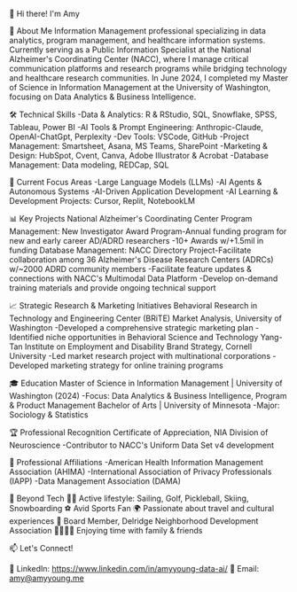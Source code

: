👋 Hi there! I'm Amy

🚀 About Me
Information Management professional specializing in data analytics, program management, and healthcare information systems. Currently serving as a Public Information Specialist at the National Alzheimer's Coordinating Center (NACC), where I manage critical communication platforms and research programs while bridging technology and healthcare research communities. In June 2024, I completed my Master of Science in Information Management at the University of Washington, focusing on Data Analytics & Business Intelligence.

🛠️ Technical Skills
  -Data & Analytics: R & RStudio, SQL, Snowflake, SPSS, Tableau, Power BI
  -AI Tools & Prompt Engineering: Anthropic-Claude, OpenAI-ChatGpt, Perplexity
  -Dev Tools: VSCode, GitHub
  -Project Management: Smartsheet, Asana, MS Teams, SharePoint
  -Marketing & Design: HubSpot, Cvent, Canva, Adobe Illustrator & Acrobat
  -Database Management: Data modeling, REDCap, SQL

🌱 Current Focus Areas
  -Large Language Models (LLMs)
  -AI Agents & Autonomous Systems
  -AI-Driven Application Development
  -AI Learning & Development Projects: Cursor, Replit, NotebookLM

📊 Key Projects
National Alzheimer's Coordinating Center
 Program Management: New Investigator Award Program-Annual funding program for new and early career AD/ADRD researchers
  -10+ Awards w/+1.5mil in funding
 Database Management: NACC Directory Project-Facilitate collaboration among 36 Alzheimer's Disease Research Centers (ADRCs) w/~2000 ADRD community members
  -Facilitate feature updates & connections with NACC's Multimodal Data Platform
  -Develop on-demand training materials and provide ongoing technical support

📈 Strategic Research & Marketing Initiatives
 Behavioral Research in Technology and Engineering Center (BRiTE) Market Analysis, University of Washington
  -Developed a comprehensive strategic marketing plan
  -Identified niche opportunities in Behavioral Science and Technology
 Yang-Tan Institute on Employment and Disability Brand Strategy, Cornell University
  -Led market research project with multinational corporations
  -Developed marketing strategy for online training programs

🎓 Education
  Master of Science in Information Management | University of Washington (2024)
  -Focus: Data Analytics & Business Intelligence, Program & Product Management
 Bachelor of Arts | University of Minnesota
  -Major: Sociology & Statistics

🏆 Professional Recognition
 Certificate of Appreciation, NIA Division of Neuroscience
  -Contributor to NACC's Uniform Data Set v4 development

🤝 Professional Affiliations
  -American Health Information Management Association (AHIMA)
  -International Association of Privacy Professionals (IAPP)
  -Data Management Association (DAMA)

🎨 Beyond Tech
 🏃‍♂️ Active lifestyle: Sailing, Golf, Pickleball, Skiing, Snowboarding
 ⚽ Avid Sports Fan
 🌍 Passionate about travel and cultural experiences
 🤝 Board Member, Delridge Neighborhood Development Association
 👨‍👩‍👧‍👦 Enjoying time with family & friends

📫 Let's Connect!

💼 LinkedIn: https://www.linkedin.com/in/amyyoung-data-ai/
📧 Email: amy@amyyoung.me
